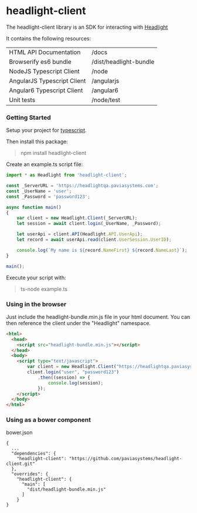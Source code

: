 # headlight-client

The headlight-client library is an SDK for interacting with [Headlight](http://headlightiq.com/)

It contains the following resources:

|||
|-------------------------------|--------------------------|
| HTML API Documentation        |  /docs                   |
| Browserify es6 bundle         |  /dist/headlight-bundle  |
| NodeJS Typescript Client      |  /node                   |
| AngularJS Typescript Client   |  /angularjs              |
| Angular6 Typescript Client    |  /angular6               |
| Unit tests                    |  /node/test              |

### Getting Started

Setup your project for [typescript](https://www.npmjs.com/package/typescript).

Then install this package:
> npm install headlight-client

Create an example.ts script file:
```typescript
import * as Headlight from 'headlight-client';

const _ServerURL = 'https://headlightqa.paviasystems.com';
const _UserName = 'user';
const _Password = 'password123';

async function main()
{
    var client = new Headlight.Client(_ServerURL);
    let session = await client.login(_UserName, _Password);

    let userApi = client.API(Headlight.API.UserApi);
    let record = await userApi.read(client.UserSession.UserID);

    console.log(`My name is ${record.NameFirst} ${record.NameLast}`);
}

main();

```

Execute your script with:
> ts-node example.ts

### Using in the browser

Just include the headlight-bundle.min.js file in your html document. You can then reference
the client under the "Headlight" namespace.
```html
<html>
  <head>
    <script src="headlight-bundle.min.js"></script>
  </head>
  <body>
    <script type="text/javascript">
        var client = new Headlight.Client("https://headlightqa.paviasystems.com");
        client.login("user", "password123")
            .then((session) => {
                console.log(session);
            });
    </script>
  </body>
</html>
```

### Using as a bower component

bower.json
```
{
  ...
  "dependencies": {
    "headlight-client": "https://github.com/paviasystems/headlight-client.git"
  },
  "overrides": {
    "headlight-client": {
      "main": [
        "dist/headlight-bundle.min.js"
      ]
    }
}
```
